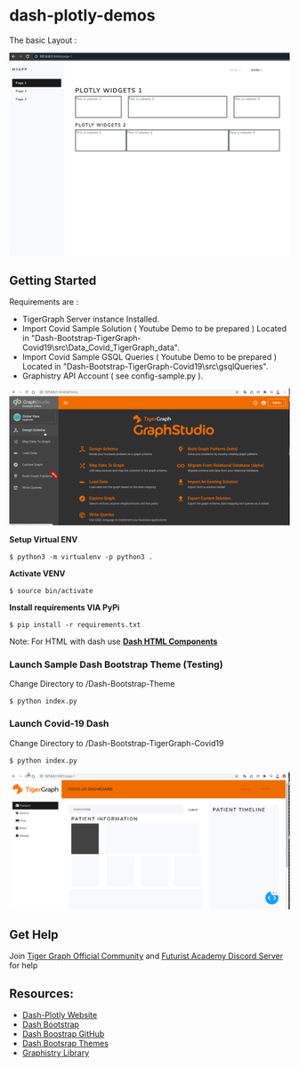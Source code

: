 # dash-plotly-demos
The basic Layout :

![basic_layout](static/basic.png)

## Getting Started
Requirements are :

* TigerGraph Server instance Installed.
* Import  Covid Sample Solution  ( Youtube Demo to be prepared ) Located in  "Dash-Bootstrap-TigerGraph-Covid19\src\Data_Covid_TigerGraph_data".
* Import  Covid Sample GSQL Queries  ( Youtube Demo to be prepared ) Located in "Dash-Bootstrap-TigerGraph-Covid19\src\gsqlQueries".
* Graphistry API Account ( see config-sample.py ).

![basic_layout](static/tigergraph-studio.gif)


**Setup Virtual ENV**

```console
$ python3 -m virtualenv -p python3 .

```

**Activate  VENV**


```console
$ source bin/activate

```


**Install requirements VIA PyPi**

```console
$ pip install -r requirements.txt

```

Note: For HTML with dash use [**Dash HTML Components**](https://dash.plotly.com/dash-html-components)


### Launch Sample Dash Bootstrap Theme  (Testing)
 
Change Directory to /Dash-Bootstrap-Theme

```console
$ python index.py

```

### Launch Covid-19 Dash  
 
Change Directory to /Dash-Bootstrap-TigerGraph-Covid19

```console
$ python index.py

```

![basic_layout](static/Dash.gif)

## Get Help 
Join [Tiger Graph Official Community](https://discord.gg/uSDZ5x) and
 [Futurist Academy Discord Server](https://discord.gg/vyc5CrG) for help


## Resources:

* [Dash-Plotly Website](https://plotly.com/dash/)
* [Dash Bootstrap](https://dash-bootstrap-components.opensource.faculty.ai/)
* [Dash Boostrap GitHub](https://github.com/facultyai/dash-bootstrap-components)
* [Dash Bootsrap Themes](https://bootswatch.com/lux/)
* [Graphistry Library](https://graphistry.com)

